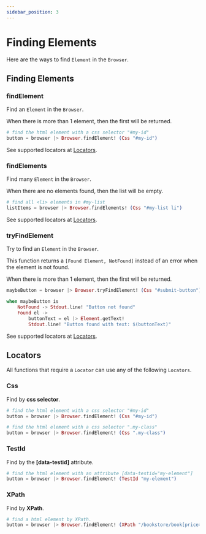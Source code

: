 ```yaml
---
sidebar_position: 3
---
```


# Finding Elements

Here are the ways to find `Element` in the `Browser`.

## Finding Elements

### findElement

Find an `Element` in the `Browser`.

When there is more than 1 element, then the first will be returned.

```elixir
# find the html element with a css selector "#my-id"
button = browser |> Browser.findElement! (Css "#my-id")
```

See supported locators at [Locators](#locators).

### findElements

Find many `Element` in the `Browser`.

When there are no elements found, then the list will be empty.

```elixir
# find all <li> elements in #my-list
listItems = browser |> Browser.findElements! (Css "#my-list li")
```

See supported locators at [Locators](#locators).

### tryFindElement

Try to find an `Element` in the `Browser`.

This function returns a `[Found Element, NotFound]` instead of an error
when the element is not found.

When there is more than 1 element, then the first will be returned.

```elixir
maybeButton = browser |> Browser.tryFindElement! (Css "#submit-button")

when maybeButton is
    NotFound -> Stdout.line! "Button not found"
    Found el ->
        buttonText = el |> Element.getText!
        Stdout.line! "Button found with text: $(buttonText)"
```

See supported locators at [Locators](#locators).

## Locators

All functions that require a `Locator` can use any of the following `Locators`.

### Css

Find by **css selector**.

```elixir
# find the html element with a css selector "#my-id"
button = browser |> Browser.findElement! (Css "#my-id")
```

```elixir
# find the html element with a css selector ".my-class"
button = browser |> Browser.findElement! (Css ".my-class")
```

### TestId

Find by the **\[data-testid\]** attribute.

```elixir
# find the html element with an attribute [data-testid="my-element"]
button = browser |> Browser.findElement! (TestId "my-element")
```

### XPath

Find by **XPath**.

```elixir
# find a html element by XPath.
button = browser |> Browser.findElement! (XPath "/bookstore/book[price>35]/price")
```
